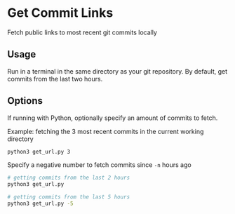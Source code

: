 # Get Commit Links

Fetch public links to most recent git commits locally

## Usage

Run in a terminal in the same directory as your git repository. By default, get commits from the last two hours.

## Options

If running with Python, optionally specify an amount of commits to fetch.

Example: fetching the 3 most recent commits in the current working directory

```bash
python3 get_url.py 3
```

Specify a negative number to fetch commits since `-n` hours ago

```bash
# getting commits from the last 2 hours
python3 get_url.py

# getting commits from the last 5 hours
python3 get_url.py -5
```
